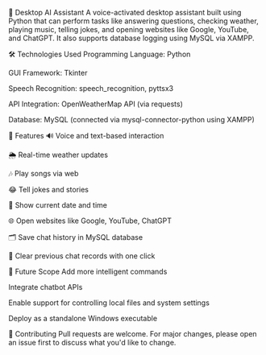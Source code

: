 🚀 Desktop AI Assistant
A voice-activated desktop assistant built using Python that can perform tasks like answering questions, checking weather, playing music, telling jokes, and opening websites like Google, YouTube, and ChatGPT. It also supports database logging using MySQL via XAMPP.

🛠️ Technologies Used
Programming Language: Python

GUI Framework: Tkinter

Speech Recognition: speech_recognition, pyttsx3

API Integration: OpenWeatherMap API (via requests)

Database: MySQL (connected via mysql-connector-python using XAMPP)

🔧 Features
🔊 Voice and text-based interaction

🌦️ Real-time weather updates

🎶 Play songs via web

😂 Tell jokes and stories

📅 Show current date and time

🌐 Open websites like Google, YouTube, ChatGPT

🗂️ Save chat history in MySQL database

🧹 Clear previous chat records with one click

📌 Future Scope
Add more intelligent commands

Integrate chatbot APIs

Enable support for controlling local files and system settings

Deploy as a standalone Windows executable

🤝 Contributing
Pull requests are welcome. For major changes, please open an issue first to discuss what you'd like to change.

